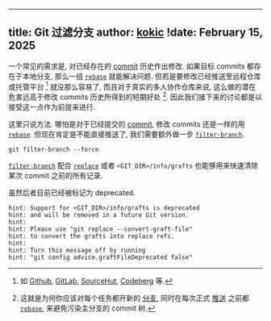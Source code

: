 
---
title: Git 过滤分支
author: [kokic](/kokic.md)
!date: February 15, 2025
---

一个常见的需求是, 对已经存在的 [commit](https://git-scm.com/docs/git-commit) 历史作出修改. 如果目标 commits 都存在于本地分支, 那么一组 [`rebase`](https://git-scm.com/docs/git-rebase) 就能解决问题. 但若是要修改已经推送至远程仓库或托管平台 [^host-platform] 就没那么容易了, 而且对于真实的多人协作仓库来说, 这么做的潜在危害远高于修改 commits 历史所得到的短期好处 [^alternative-approach]. 因此我们接下来的讨论都是以接受这一点作为前提来进行.     

这里只说方法. 哪怕是对于已经提交的 [commit](https://git-scm.com/docs/git-commit), 修改 commits 还是一样的用 [`rebase`](https://git-scm.com/docs/git-rebase). 但现在肯定是不能直接推送了, 我们需要额外做一步 [`filter-branch`](https://git-scm.com/docs/git-filter-branch).  

```
git filter-branch --force     
```

[`filter-branch`](https://git-scm.com/docs/git-filter-branch) 配合 [`replace`](https://git-scm.com/docs/git-replace) 或者 `<GIT_DIR>/info/grafts` 也能够用来快速清除某次 commit 之前的所有记录. 

虽然后者目前已经被标记为 deprecated. 

```
hint: Support for <GIT_DIR>/info/grafts is deprecated
hint: and will be removed in a future Git version.
hint:
hint: Please use "git replace --convert-graft-file"
hint: to convert the grafts into replace refs.
hint:
hint: Turn this message off by running
hint: "git config advice.graftFileDeprecated false"
```

[^host-platform]: 如 [Github](https://github.com), [GitLab](https://about.gitlab.com), [SourceHut](https://sourcehut.org), [Codeberg](https://codeberg.org) 等. 

[^alternative-approach]: 这就是为何你应该对每个任务都开新的 [分支](https://git-scm.com/docs/git-branch), 同时在每次正式 [推送](https://git-scm.com/docs/git-push) 之前都 [`rebase`](https://git-scm.com/docs/git-rebase), 来避免污染主分支的 commit 树. 
